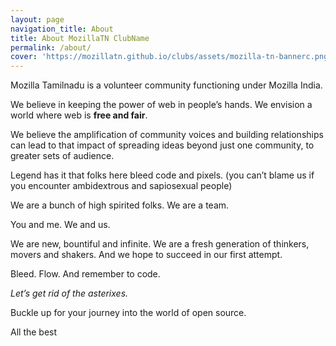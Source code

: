 ```yaml
---
layout: page
navigation_title: About
title: About MozillaTN ClubName
permalink: /about/
cover: 'https://mozillatn.github.io/clubs/assets/mozilla-tn-bannerc.png'
---
```


Mozilla Tamilnadu is a volunteer community functioning under Mozilla India.

We believe in keeping the power of web in people’s hands. We envision a world where web is **free and fair**.

We believe the amplification of community voices and building relationships can lead to that impact of spreading ideas beyond just one community, to greater sets of audience.

Legend has it that folks here bleed code and pixels. (you can’t blame us if you encounter ambidextrous and sapiosexual people)

We are a bunch of high spirited folks. We are a team.

You and me. We and us.

We are new, bountiful and infinite. We are a fresh generation of thinkers, movers and shakers. And we hope to succeed in our first attempt.

Bleed. Flow. And remember to code.

*Let’s get rid of the asterixes.*

Buckle up for your journey into the world of open source.

All the best
